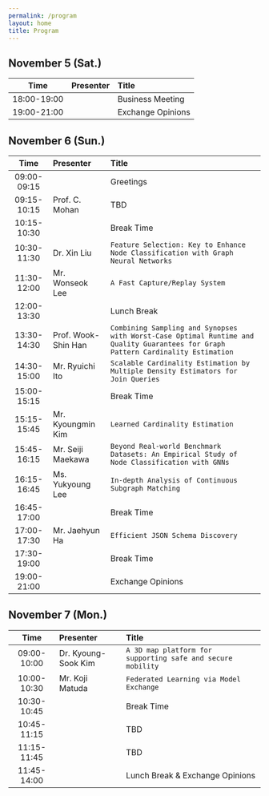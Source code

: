 ```yaml
---
permalink: /program
layout: home
title: Program
---
```



## November 5 (Sat.)

|Time|Presenter|Title|
|:-:|:-|:-|
|18:00-19:00||Business Meeting|
|19:00-21:00||Exchange Opinions|


## November 6 (Sun.)

|Time|Presenter|Title|
|:-:|:-|:-|
|09:00-09:15||Greetings|
|09:15-10:15|Prof. C. Mohan|TBD|
|10:15-10:30||Break Time|
|10:30-11:30|Dr. Xin Liu|`Feature Selection: Key to Enhance Node Classification with Graph Neural Networks`|
|11:30-12:00|Mr. Wonseok Lee|`A Fast Capture/Replay System`|
|12:00-13:30||Lunch Break|
|13:30-14:30|Prof. Wook-Shin Han|`Combining Sampling and Synopses with Worst-Case Optimal Runtime and Quality Guarantees for Graph Pattern Cardinality Estimation`|
|14:30-15:00|Mr. Ryuichi Ito|`Scalable Cardinality Estimation by Multiple Density Estimators for Join Queries`|
|15:00-15:15||Break Time|
|15:15-15:45|Mr. Kyoungmin Kim|`Learned Cardinality Estimation`|
|15:45-16:15|Mr. Seiji Maekawa|`Beyond Real-world Benchmark Datasets: An Empirical Study of Node Classification with GNNs`|
|16:15-16:45|Ms. Yukyoung Lee|`In-depth Analysis of Continuous Subgraph Matching`|
|16:45-17:00||Break Time|
|17:00-17:30|Mr. Jaehyun Ha|`Efficient JSON Schema Discovery`|
|17:30-19:00||Break Time|
|19:00-21:00||Exchange Opinions|


## November 7 (Mon.)

|Time|Presenter|Title|
|:-:|:-|:-|
|09:00-10:00|Dr. Kyoung-Sook Kim|`A 3D map platform for supporting safe and secure mobility`|
|10:00-10:30|Mr. Koji Matuda|`Federated Learning via Model Exchange`|
|10:30-10:45||Break Time|
|10:45-11:15||TBD|
|11:15-11:45||TBD|
|11:45-14:00||Lunch Break & Exchange Opinions|
